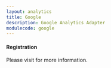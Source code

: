 ```yaml
---
layout: analytics
title: Google
description: Google Analytics Adapter
modulecode: google
---
```


#### Registration

Please visit []() for more information.

